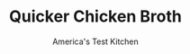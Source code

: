 ---
layout: ../../layouts/MarkdownPostLayout.astro
title: Quicker Chicken Broth
author: America's Test Kitchen
pubDate: 2023-03-15
description: "Homemade chicken broth can improve your cooking by leaps and bounds. But traditional chicken broth requires hours of simmering. We found a faster way to a rich, flavorful broth."
image_url: https://res.cloudinary.com/hksqkdlah/image/upload/ar_1:1,c_fill,dpr_2.0,f_auto,fl_lossy.progressive.strip_profile,g_faces:auto,q_auto:low,w_344/9938_sfs-quickchickenbroth-13
tags: ["Chicken","Soups"]
calories: 
protein: 
carbohydrates: 
fats: 
fiber: 
ingredients: ["1 tablespoon, vegetable oil","4 pounds, chicken leg quarters, cut into 2-inch pieces","1 , onion, chopped","2 quarts, water","2 teaspoons, salt","2 , bay leaves"]
serves: 
time: "1¾ hours"
instructions: ["Heat oil in Dutch oven over medium-high heat until just smoking. Add half of chicken and cook until browned all over, about 10 minutes. Transfer to bowl and repeat with remaining chicken. Transfer chicken to bowl with first batch; carefully remove fat from pot and save for another use.","Return chicken to pot along with onion, cover, and cook over low heat until chicken releases its juices, about 20 minutes. Add water, salt, and bay leaves, and bring to boil over high heat.","Reduce heat to medium-low and simmer, covered, until broth is rich and flavorful, about 20 minutes. Strain broth into large bowl and let stand for 10 minutes before defatting. Remove meat from bones, discarding skin and bones, and reserve meat for another use."]
nutrition: undefined
notes: "A cleaver is the best tool for hacking through the chicken legs. If you don’t have one, use the thick heel end of a heavy-bladed chef’s knife or leave the legs whole and double the simmering time. If you’re not making soup and don’t need meat, you can use any combination of chicken backs and/or wingtips in place of the legs."
---